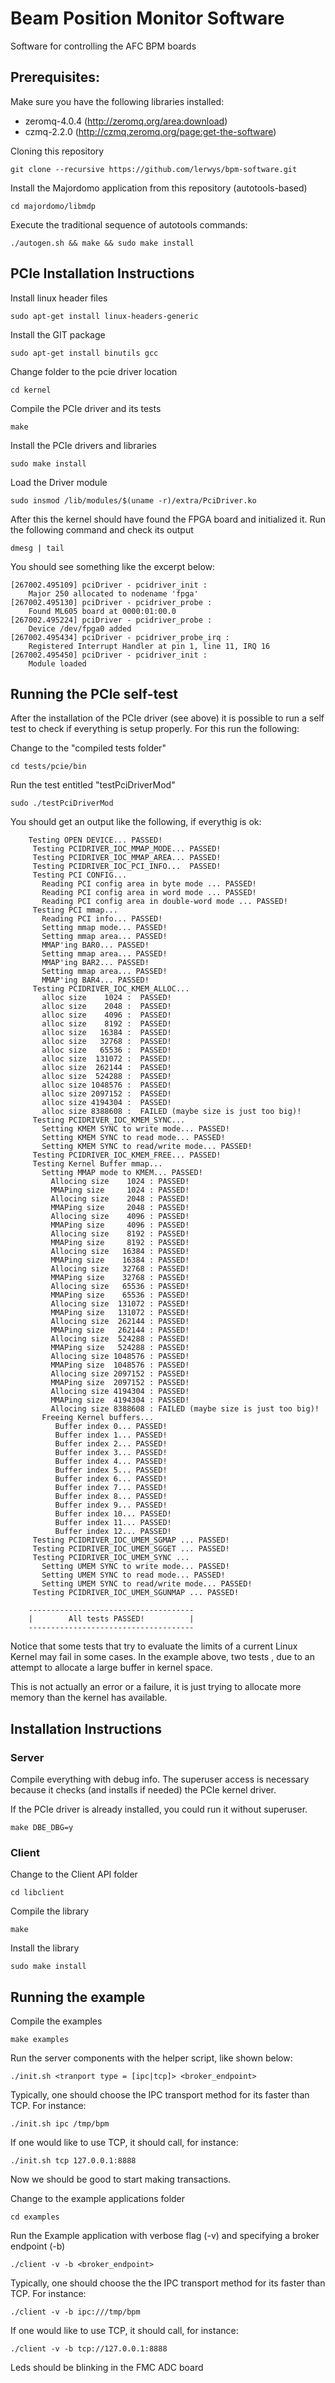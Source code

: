 # Beam Position Monitor Software

Software for controlling the AFC BPM boards

## Prerequisites:

Make sure you have the following libraries installed: 

* zeromq-4.0.4 (http://zeromq.org/area:download)
* czmq-2.2.0 (http://czmq.zeromq.org/page:get-the-software)

Cloning this repository

	git clone --recursive https://github.com/lerwys/bpm-software.git

Install the Majordomo application from this repository (autotools-based)

	cd majordomo/libmdp

Execute the traditional sequence of autotools commands:

	./autogen.sh && make && sudo make install

## PCIe Installation Instructions

Install linux header files

	sudo apt-get install linux-headers-generic

Install the GIT package

	sudo apt-get install binutils gcc

Change folder to the pcie driver location

	cd kernel

Compile the PCIe driver and its tests

	make

Install the PCIe drivers and libraries

	sudo make install

Load the Driver module

	sudo insmod /lib/modules/$(uname -r)/extra/PciDriver.ko

After this the kernel should have found the FPGA board 
and initialized it. Run the following command and check its output

	dmesg | tail

You should see something like the excerpt below:

	[267002.495109] pciDriver - pcidriver_init : 
		Major 250 allocated to nodename 'fpga'
	[267002.495130] pciDriver - pcidriver_probe : 
		Found ML605 board at 0000:01:00.0
	[267002.495224] pciDriver - pcidriver_probe : 
		Device /dev/fpga0 added
	[267002.495434] pciDriver - pcidriver_probe_irq : 
		Registered Interrupt Handler at pin 1, line 11, IRQ 16
	[267002.495450] pciDriver - pcidriver_init : 
		Module loaded

## Running the PCIe self-test

After the installation of the PCIe driver (see above) 
it is possible to run a self test to check if 
everything is setup properly. For this run the following:

Change to the "compiled tests folder"

	cd tests/pcie/bin

Run the test entitled "testPciDriverMod"

	sudo ./testPciDriverMod

You should get an output like the following, if everythig is ok:

        Testing OPEN DEVICE... PASSED!
         Testing PCIDRIVER_IOC_MMAP_MODE... PASSED!
         Testing PCIDRIVER_IOC_MMAP_AREA... PASSED!
         Testing PCIDRIVER_IOC_PCI_INFO...  PASSED!
         Testing PCI CONFIG... 
           Reading PCI config area in byte mode ... PASSED!
           Reading PCI config area in word mode ... PASSED!
           Reading PCI config area in double-word mode ... PASSED!
         Testing PCI mmap... 
           Reading PCI info... PASSED!
           Setting mmap mode... PASSED!
           Setting mmap area... PASSED!
           MMAP'ing BAR0... PASSED!
           Setting mmap area... PASSED!
           MMAP'ing BAR2... PASSED!
           Setting mmap area... PASSED!
           MMAP'ing BAR4... PASSED!
         Testing PCIDRIVER_IOC_KMEM_ALLOC...
           alloc size    1024 :  PASSED!
           alloc size    2048 :  PASSED!
           alloc size    4096 :  PASSED!
           alloc size    8192 :  PASSED!
           alloc size   16384 :  PASSED!
           alloc size   32768 :  PASSED!
           alloc size   65536 :  PASSED!
           alloc size  131072 :  PASSED!
           alloc size  262144 :  PASSED!
           alloc size  524288 :  PASSED!
           alloc size 1048576 :  PASSED!
           alloc size 2097152 :  PASSED!
           alloc size 4194304 :  PASSED!
           alloc size 8388608 :  FAILED (maybe size is just too big)!
         Testing PCIDRIVER_IOC_KMEM_SYNC...
           Setting KMEM SYNC to write mode... PASSED!
           Setting KMEM SYNC to read mode... PASSED!
           Setting KMEM SYNC to read/write mode... PASSED!
         Testing PCIDRIVER_IOC_KMEM_FREE... PASSED!
         Testing Kernel Buffer mmap... 
           Setting MMAP mode to KMEM... PASSED!
             Allocing size    1024 : PASSED!
             MMAPing size     1024 : PASSED!
             Allocing size    2048 : PASSED!
             MMAPing size     2048 : PASSED!
             Allocing size    4096 : PASSED!
             MMAPing size     4096 : PASSED!
             Allocing size    8192 : PASSED!
             MMAPing size     8192 : PASSED!
             Allocing size   16384 : PASSED!
             MMAPing size    16384 : PASSED!
             Allocing size   32768 : PASSED!
             MMAPing size    32768 : PASSED!
             Allocing size   65536 : PASSED!
             MMAPing size    65536 : PASSED!
             Allocing size  131072 : PASSED!
             MMAPing size   131072 : PASSED!
             Allocing size  262144 : PASSED!
             MMAPing size   262144 : PASSED!
             Allocing size  524288 : PASSED!
             MMAPing size   524288 : PASSED!
             Allocing size 1048576 : PASSED!
             MMAPing size  1048576 : PASSED!
             Allocing size 2097152 : PASSED!
             MMAPing size  2097152 : PASSED!
             Allocing size 4194304 : PASSED!
             MMAPing size  4194304 : PASSED!
             Allocing size 8388608 : FAILED (maybe size is just too big)!
           Freeing Kernel buffers...
              Buffer index 0... PASSED!
              Buffer index 1... PASSED!
              Buffer index 2... PASSED!
              Buffer index 3... PASSED!
              Buffer index 4... PASSED!
              Buffer index 5... PASSED!
              Buffer index 6... PASSED!
              Buffer index 7... PASSED!
              Buffer index 8... PASSED!
              Buffer index 9... PASSED!
              Buffer index 10... PASSED!
              Buffer index 11... PASSED!
              Buffer index 12... PASSED!
         Testing PCIDRIVER_IOC_UMEM_SGMAP ... PASSED!
         Testing PCIDRIVER_IOC_UMEM_SGGET ... PASSED!
         Testing PCIDRIVER_IOC_UMEM_SYNC ...
           Setting UMEM SYNC to write mode... PASSED!
           Setting UMEM SYNC to read mode... PASSED!
           Setting UMEM SYNC to read/write mode... PASSED!
         Testing PCIDRIVER_IOC_UMEM_SGUNMAP ... PASSED!

		-------------------------------------
		|        All tests PASSED!          |
		-------------------------------------

Notice that some tests that try to evaluate the limits of a current
Linux Kernel may fail in some cases. In the example above,
two tests , due to an attempt to allocate a large buffer in kernel
space.

This is not actually an error or a failure, it is just trying to
allocate more memory than the kernel has available.

## Installation Instructions

### Server

Compile everything with debug info. The superuser access 
is necessary because it checks (and installs if needed) 
the PCIe kernel driver. 

If the PCIe driver is already installed, you could
run it without superuser.

	make DBE_DBG=y

### Client

Change to the Client API folder

	cd libclient

Compile the library

	make

Install the library
	
	sudo make install

## Running the example

Compile the examples

	make examples

Run the server components with the helper script, like shown below:

	./init.sh <tranport type = [ipc|tcp]> <broker_endpoint>

Typically, one should choose the IPC transport method
for its faster than TCP. For instance:

	./init.sh ipc /tmp/bpm

If one would like to use TCP, it should call, for instance:

	./init.sh tcp 127.0.0.1:8888

Now we should be good to start making transactions.

Change to the example applications folder

	cd examples

Run the Example application with verbose flag (-v)
and specifying a broker endpoint (-b)

	./client -v -b <broker_endpoint>

Typically, one should choose the the IPC transport method
for its faster than TCP. For instance:
	
	./client -v -b ipc:///tmp/bpm

If one would like to use TCP, it should call, for instance:

	./client -v -b tcp://127.0.0.1:8888

Leds should be blinking in the FMC ADC board
